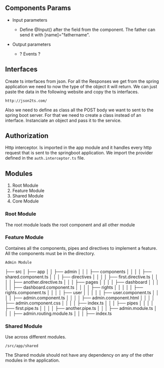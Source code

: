 


## Components Params

- Input parameters
  - Define @Input() after the field from the component. The father can send it with [name]="fathername".

- Output parameters
  - ? Events ?


## Interfaces

Create ts interfaces from json. For all the Responses we get from the spring application we need to now the type of the object it will return. We can just paste the data in the following website and copy the ts interfaces.

`http://json2ts.com/`

Also we need to define as class all the POST body we want to sent to the spring boot server. For that we need to create a class instead of an interface. Instanciate an object and pass it to the service.

## Authorization

Http interceptor. Is imported in the app module and it handles every http request that is sent to the springboot application. We import the provider defined in the `auth.interceptor.ts` file.

## Modules

1. Root Module
2. Feature Module
3. Shared Module
4. Core Module


### Root Module

The root module loads the root component and all other module


### Feature Module

Containes all the components, pipes and directives to implement a feature. All the components must be in the directory.

`Admin Module`

├── src
│   ├── app
│   │   ├── admin 
│   │   │   ├── components
│   │   │   │   ├── shared.component.ts
│   │   │   ├── directives
│   │   │   │   ├── first.directive.ts
│   │   │   │   ├── another.directive.ts
│   │   │   ├── pages
│   │   │   │   ├── dashboard
│   │   │   │   │   ├── dashboard.component.ts
│   │   │   │   ├── rights
│   │   │   │   │   ├── rights.component.ts
│   │   │   │   ├── user
│   │   │   │   │   ├── user.component.ts
│   │   │   │   ├── admin.component.ts
│   │   │   │   ├── admin.component.html
│   │   │   │   ├── admin.component.css
│   │   │   │   ├── index.ts
│   │   │   ├── pipes
│   │   │   │   ├── first.pipe.ts
│   │   │   │   ├── another.pipe.ts
│   │   │   ├── admin.module.ts
│   │   │   ├── admin.routing.module.ts
│   │   │   ├── index.ts


### Shared Module

Use across different modules.

`/src/app/shared`

The Shared module should not have any dependency on any of the other modules in the application.

